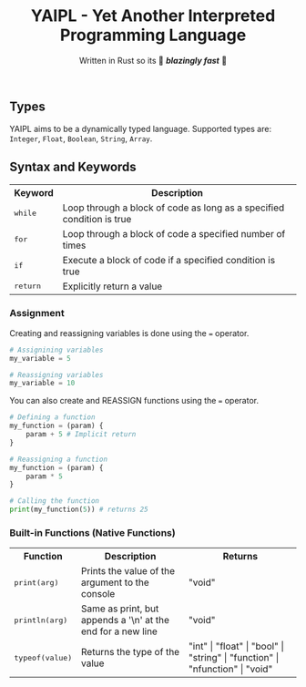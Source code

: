 <div align="center">

# YAIPL - Yet Another Interpreted Programming Language
Written in Rust so its 🚀 ***blazingly fast*** 🚀

</div>
<br>

## Types
YAIPL aims to be a dynamically typed language. Supported types are: `Integer`, `Float`, `Boolean`, `String`, `Array`.

## Syntax and Keywords
<table>

<tr>
    <th>Keyword</th>
    <th>Description</th>
</tr>

<tr>
    <td><kbd>while</kbd></td>
    <td>Loop through a block of code as long as a specified condition is true</td>
</tr>

<tr>
    <td><kbd>for</kbd></td>
    <td>Loop through a block of code a specified number of times</td>
</tr>

<tr>
    <td><kbd>if</kbd></td>
    <td>Execute a block of code if a specified condition is true</td>
</tr>

<tr>
    <td><kbd>return</kbd></td>
    <td>Explicitly return a value</td>
</tr>

</table>

### Assignment
Creating and reassigning variables is done using the `=` operator.
```py
# Assignining variables
my_variable = 5

# Reassigning variables
my_variable = 10
```

You can also create and REASSIGN functions using the `=` operator.
```py
# Defining a function
my_function = (param) {
    param + 5 # Implicit return
}

# Reassigning a function
my_function = (param) {
    param * 5
}

# Calling the function
print(my_function(5)) # returns 25
```

### Built-in Functions (Native Functions)
<table>

<tr>
    <th>Function</th>
    <th>Description</th>
    <th>Returns</th>
</tr>

<tr>
    <td><kbd>print(arg)</kbd></td>
    <td>Prints the value of the argument to the console</td>
    <td>"void"</td>
</tr>

<tr>
    <td><kbd>println(arg)</kbd></td>
    <td>Same as print, but appends a '\n' at the end for a new line</td>
    <td>"void"</td>
</tr>

<tr>
    <td><kbd>typeof(value)</kbd></td>
    <td>Returns the type of the value</td>
    <td>"int" | "float" | "bool" | "string" | "function" | "nfunction" | "void"</td>
</tr>
